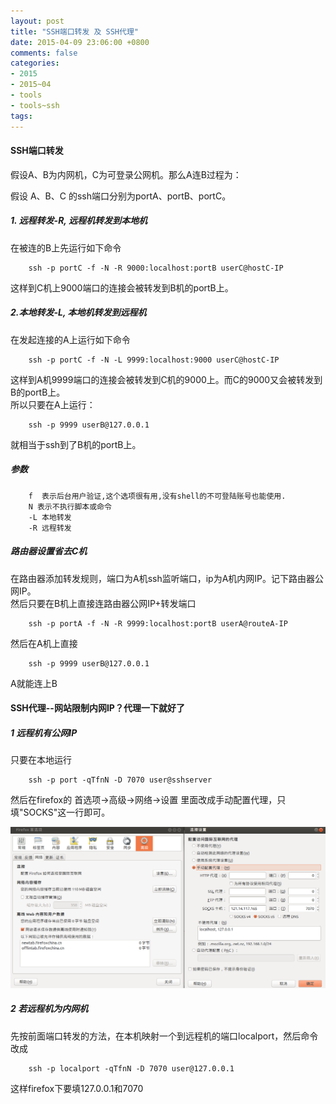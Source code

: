 ```yaml
---
layout: post
title: "SSH端口转发 及 SSH代理"
date: 2015-04-09 23:06:00 +0800
comments: false
categories:
- 2015
- 2015~04
- tools
- tools~ssh
tags:
---
```

#### SSH端口转发
假设A、B为内网机，C为可登录公网机。那么A连B过程为：

假设 A、B、C 的ssh端口分别为portA、portB、portC。

##### 1. 远程转发-R, 远程机转发到本地机
在被连的B上先运行如下命令
```
	ssh -p portC -f -N -R 9000:localhost:portB userC@hostC-IP
```
这样到C机上9000端口的连接会被转发到B机的portB上。

##### 2.本地转发-L, 本地机转发到远程机
在发起连接的A上运行如下命令
```
	ssh -p portC -f -N -L 9999:localhost:9000 userC@hostC-IP
```
这样到A机9999端口的连接会被转发到C机的9000上。而C的9000又会被转发到B的portB上。  
所以只要在A上运行：
```
	ssh -p 9999 userB@127.0.0.1
```
就相当于ssh到了B机的portB上。

##### 参数
```
	f  表示后台用户验证,这个选项很有用,没有shell的不可登陆账号也能使用.
	N 表示不执行脚本或命令
	-L 本地转发
	-R 远程转发
```

##### 路由器设置省去C机
在路由器添加转发规则，端口为A机ssh监听端口，ip为A机内网IP。记下路由器公网IP。  
然后只要在B机上直接连路由器公网IP+转发端口
```
	ssh -p portA -f -N -R 9999:localhost:portB userA@routeA-IP
```

然后在A机上直接
```
	ssh -p 9999 userB@127.0.0.1
```
A就能连上B


#### SSH代理--网站限制内网IP？代理一下就好了
##### 1 远程机有公网IP
只要在本地运行
```
	ssh -p port -qTfnN -D 7070 user@sshserver
```
然后在firefox的 首选项->高级->网络->设置 里面改成手动配置代理，只填"SOCKS"这一行即可。

![](/images/tools/2015-04-10.png)  

##### 2 若远程机为内网机
先按前面端口转发的方法，在本机映射一个到远程机的端口localport，然后命令改成
```
	ssh -p localport -qTfnN -D 7070 user@127.0.0.1
```
这样firefox下要填127.0.0.1和7070


